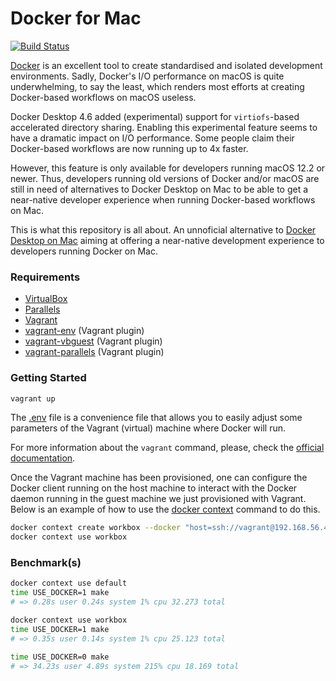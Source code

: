 # Docker for Mac
[![Build Status](https://efcasado.semaphoreci.com/badges/docker-for-mac/branches/main.svg?style=shields)](https://efcasado.semaphoreci.com/branches/76c9b2a7-aaf6-4074-aa5d-430fbe5327ab)


[Docker](https://www.docker.com/) is an excellent tool to create standardised
and isolated development environments. Sadly, Docker's I/O performance
on macOS is quite underwhelming, to say the least, which renders most efforts
at creating Docker-based workflows on macOS useless.

Docker Desktop 4.6 added (experimental) support for `virtiofs`-based accelerated
directory sharing. Enabling this experimental feature seems to have a dramatic
impact on I/O performance. Some people claim their Docker-based workflows are
now running up to 4x faster.

However, this feature is only available for developers running macOS 12.2 or
newer. Thus, developers running old versions of Docker and/or macOS are still
in need of alternatives to Docker Desktop on Mac to be able to get a near-native
developer experience when running Docker-based workflows on Mac.

This is what this repository is all about. An unnoficial alternative to
[Docker Desktop on Mac](https://docs.docker.com/desktop/mac/install/) aiming at
offering a near-native development experience to developers running Docker
on Mac.


### Requirements

- [VirtualBox](https://www.virtualbox.org/)
- [Parallels](https://www.parallels.com/)
- [Vagrant](https://www.vagrantup.com/)
- [vagrant-env](https://github.com/gosuri/vagrant-env) (Vagrant plugin)
- [vagrant-vbguest](https://github.com/dotless-de/vagrant-vbguest) (Vagrant plugin)
- [vagrant-parallels](https://github.com/Parallels/vagrant-parallels) (Vagrant plugin)


### Getting Started

```sh
vagrant up
```

The [.env](https://github.com/efcasado/docker-for-mac/blob/main/.env) file is
a convenience file that allows you to easily adjust some parameters of the
Vagrant (virtual) machine where Docker will run.


For more information about the `vagrant` command, please, check the [official
documentation](https://www.vagrantup.com/docs/cli).

Once the Vagrant machine has been provisioned, one can configure the Docker
client running on the host machine to interact with the Docker daemon running
in the guest machine we just provisioned with Vagrant. Below is an example of
how to use the [docker context](https://docs.docker.com/engine/context/working-with-contexts/)
command to do this.

```sh
docker context create workbox --docker "host=ssh://vagrant@192.168.56.4"
docker context use workbox
```

### Benchmark(s)

```sh
docker context use default
time USE_DOCKER=1 make
# => 0.28s user 0.24s system 1% cpu 32.273 total

docker context use workbox
time USE_DOCKER=1 make
# => 0.35s user 0.14s system 1% cpu 25.123 total

time USE_DOCKER=0 make
# => 34.23s user 4.89s system 215% cpu 18.169 total
```
